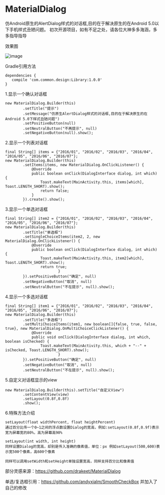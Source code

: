 # MaterialDialog
仿Android原生的AlertDialog样式的对话框,目的在于解决原生的在Android 5.0以下手机样式丑陋问题。
初次开源项目，如有不足之处，请各位大神多多海涵，多多指导指导

效果图

![image](https://github.com/liujingxing/MaterialDialog/blob/master/screenRecord/screen.gif)

Gradle引用方法

    dependencies {
       compile 'com.common.design:Library:1.0.0'
    }



1.显示一个确认对话框

    new MaterialDialog.Builder(this)
            .setTitle("提示")
            .setMessage("仿原生AlertDialog样式的对话框,目的在于解决原生的在Android 5.0下样式丑陋问题")
            .setPositiveButton(null)
            .setNeutralButton("不再提示", null)
            .setNegativeButton(null).show();
                        
2.显示一个列表对话框

    final String[] items = {"2016/01", "2016/02", "2016/03", "2016/04", "2016/05", "2016/06", "2016/07"};
    new MaterialDialog.Builder(this)
            .setItems(items, new MaterialDialog.OnClickListener() {
                @Override
                public boolean onClick(DialogInterface dialog, int which) {
                    Toast.makeText(MainActivity.this, items[which], Toast.LENGTH_SHORT).show();
                    return false;
                }
            }).create().show();
                        
3.显示一个单选对话框
 
    final String[] item2 = {"2016/01", "2016/02", "2016/03", "2016/04", "2016/05", "2016/06", "2016/07"};
    new MaterialDialog.Builder(this)
            .setTitle("单选框")
            .setSingleChoiceItems(item2, 2, new MaterialDialog.OnClickListener() {
                @Override
                public boolean onClick(DialogInterface dialog, int which) {
                    Toast.makeText(MainActivity.this, item2[which], Toast.LENGTH_SHORT).show();
                    return true;
                            }
            }).setPositiveButton("确定", null)
            .setNegativeButton("取消", null)
            .setNeutralButton("不在提示", null).show();

4.显示一个多选对话框

    final String[] item1 = {"2016/01", "2016/02", "2016/03", "2016/04", "2016/05", "2016/06", "2016/07"};
    new MaterialDialog.Builder(this)
            .setTitle("多选框")
            .setMultiChoiceItems(item1, new boolean[]{false, true, false, true}, new MaterialDialog.OnMultiChoiceClickListener() {
                @Override
                public void onClick(DialogInterface dialog, int which, boolean isChecked) {
                    Toast.makeText(MainActivity.this, which + "--" + isChecked, Toast.LENGTH_SHORT).show();
                            }
            }).setPositiveButton("确定", null)
            .setNegativeButton("取消", null)
            .setNeutralButton("不在提示", null).show();

5.自定义对话框显示的view

    new MaterialDialog.Builder(this).setTitle("自定义View")
            .setContentView(view)
            .setLayout(0.8f,0.8f)
            .show();

6.特殊方法介绍

    setLayout(float widthPercent, float heightPercent) 
    通过百分比传一个0~1之间的浮点数设置Dialog的宽高，例如:setLayout(0.8f,0.9f)表示宽为屏幕宽的80%，高为屏幕高90%
    
    setLayout(int width, int height)
    同样设置Dialog的宽高，却别是传入准确的像素值，单位：px 例如setLayout(500,600)表示宽500个像素，高600个像素
    
    同样可以调用setWidth和setHeight单独设置宽高，同样支持百分比和像素值
    

部分灵感来源：https://github.com/drakeet/MaterialDialog

单选/复选框引用：https://github.com/andyxialm/SmoothCheckBox  并加入了自己的修改


